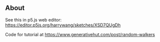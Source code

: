 ## About
See this in p5.js web editor:
https://editor.p5js.org/harrywang/sketches/XSD7QUgDh

Code for tutorial at https://www.generativehut.com/post/random-walkers
